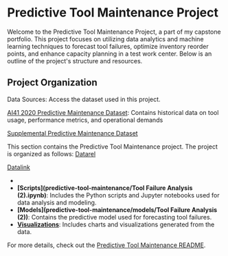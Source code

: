 # Predictive Tool Maintenance Project

Welcome to the Predictive Tool Maintenance Project, a part of my capstone portfolio. This project focuses on utilizing data analytics and machine learning techniques to forecast tool failures, optimize inventory reorder points, and enhance capacity planning in a test work center. Below is an outline of the project's structure and resources. 

## Project Organization 

Data Sources: Access the dataset used in this project. 

[AI41 2020 Predictive Maintenance Dataset](https://github.com/jcooper2368/JCProjectCode/raw/main/predictive-tool-maintenance/ai4i2020_pmd.csv): Contains historical data on tool usage, performance metrics, and operational demands

[Supplemental Predictive Maintenance Dataset](https://github.com/jcooper2368/JCProjectCode/raw/main/predictive-tool-maintenance/Supplemental%20Predictive%20Maintenance%20Dataset.xlsx)





This section contains the Predictive Tool Maintenance project. The project is organized as follows:
[Datarel](ai4i2020_pmd.csv)

[Datalink](https://github.com/jcooper2368/JCProjectCode/raw/main/predictive-tool-maintenance/ai4i2020_pmd.csv)


- 
- **[Scripts](predictive-tool-maintenance/Tool Failure Analysis (2).ipynb)**: Includes the Python scripts and Jupyter notebooks used for data analysis and modeling.
- **[Models](predictive-tool-maintenance/models/Tool Failure Analysis (2))**: Contains the predictive model used for forecasting tool failures.
- **[Visualizations](predictive-tool-maintenance/visualizations/)**: Includes charts and visualizations generated from the data.

For more details, check out the [Predictive Tool Maintenance README](predictive-tool-maintenance/README.md).

